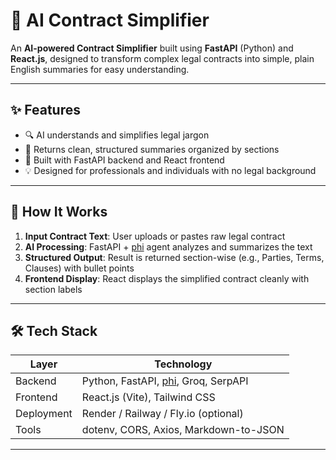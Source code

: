# 🧠 AI Contract Simplifier

An **AI-powered Contract Simplifier** built using **FastAPI** (Python) and **React.js**, designed to transform complex legal contracts into simple, plain English summaries for easy understanding.

---

## ✨ Features

- 🔍 AI understands and simplifies legal jargon
- 📝 Returns clean, structured summaries organized by sections
- 🚀 Built with FastAPI backend and React frontend
- 💡 Designed for professionals and individuals with no legal background

---

## 🧠 How It Works

1. **Input Contract Text**: User uploads or pastes raw legal contract
2. **AI Processing**: FastAPI + [phi](https://github.com/fern-ai/phi) agent analyzes and summarizes the text
3. **Structured Output**: Result is returned section-wise (e.g., Parties, Terms, Clauses) with bullet points
4. **Frontend Display**: React displays the simplified contract cleanly with section labels

---

## 🛠️ Tech Stack

| Layer       | Technology     |
|------------|----------------|
| Backend     | Python, FastAPI, [phi](https://github.com/fern-ai/phi), Groq, SerpAPI |
| Frontend    | React.js (Vite), Tailwind CSS |
| Deployment  | Render / Railway / Fly.io (optional) |
| Tools       | dotenv, CORS, Axios, Markdown-to-JSON |

---
